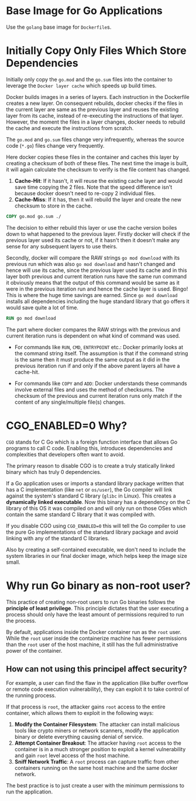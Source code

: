 # Base Image for Go Applications
Use the `golang` base image for `Dockerfile`s.

# Initially Copy Only Files Which Store Dependencies
Initially only copy the `go.mod` and the `go.sum` files into the container to leverage the `Docker layer cache` which speeds up build times.

Docker builds images in a series of layers. Each instruction in the Dockerfile creates a new layer. On consequent rebuilds,
docker checks if the files in the current layer are same as the previous layer and reuses the existing layer from its cache,
instead of re-executing the instructions of that layer.
However, the moment the files in a layer changes, docker needs to rebuild the cache and execute the instructions from scratch.

The `go.mod` and `go.sum` files change very infrequently, whereas the source code (`*.go`) files change very frequently.

Here docker copies these files in the container and caches this layer by creating a checksum of both of these files.
The next time the image is built, it will again calculate the checksum to verify is the file content has changed.

1. **Cache-Hit**: If it hasn't, it will reuse the existing cache layer and would save time copying the 2 files. Note that the speed difference
isn't because docker doesn't need to re-copy 2 individual files.
2. **Cache-Miss**: If it has, then it will rebuild the layer and create the new checksum to store in the cache.

```dockerfile
COPY go.mod go.sum ./
```

The decision to either rebuild this layer or use the cache version boiles down to what happened to the previous layer.
Firstly docker will check if the previous layer used its cache or not, if it hasn't then it doesn't make any sense for any subsequent layers to use theirs.

Secondly, docker will compare the RAW strings `go mod download` with its previous run which was also `go mod download` and hasn't changed and hence will
use its cache, since the previous layer used its cache and in this layer both previous and current iteration runs have the same run command it obviously
means that the output of this command would be same as it were in the previous iteration run and hence the cache layer is used. Bingo! This is where the
huge time savings are earned. Since `go mod download` installs all dependencies including the huge standard library that go offers it would save quite a
lot of time.

```dockerfile
RUN go mod download
```

The part where docker compares the RAW strings with the previous and current iteration runs is dependent on what kind of command was used.

- For commands like `RUN`, `CMD`, `ENTRYPOINT` etc.: Docker primarily looks at the command string itself. The assumption is that if the command string is
the same then it must produce the same output as it did in the previous iteration run if and only if the above parent layers all have a cache-hit.

- For commands like `COPY` and `ADD`: Docker understands these commands involve external files and uses the method of checksums. The checksum of the
previous and current iteration runs only match if the content of any single/multiple file(s) changes.

# CGO_ENABLED=0 Why?

`CGO` stands for C Go which is a foreign function interface that allows Go programs to call C code. Enabling this, introduces dependencies and complexities
that developers often want to avoid.

The primary reason to disable CGO is to create a truly statically linked binary which has truly 0 dependencies.

If a Go application uses or imports a standard library package written that has a C implementation (like `net` or `os/user`), the Go compiler will link
against the system's standard C library (`glibc` in Linux). This creates a **dynamically linked executable**. Now this binary has a dependency on the C library
of this OS it was compiled on and will only run on those OSes which contain the same standard C library that it was compiled with.

If you disable CGO using `CGO_ENABLED=0` this will tell the Go compiler to use the pure Go implementations of the standard library package and avoid
linking with any of the standard C libraries.

Also by creating a self-contained executable, we don't need to include the system libraries in our final docker image, which helps keep the image size small.

# Why run Go binary as non-root user?
This practice of creating non-root users to run Go binaries follows the **principle of least privilege**.
This principle dictates that the user executing a process should only have the least amount of permissions required to run the process.

By default, applications inside the Docker container run as the `root` user. While the `root` user inside the containerize machine has fewer permissions
than the `root` user of the host machine, it still has the full administrative power of the container.

## How can not using this principel affect security?
For example, a user can find the flaw in the application (like buffer overflow or remote code execution vulnerability), they can exploit it to take control
of the running process.

If that process is `root`, the attacker gains `root` access to the entire container, which allows them to exploit in the following ways:
1. **Modify the Container Filesystem**: The attacker can install malicious tools like crypto miners or network scanners, modify the application binary
or delete everything causing denial of service.
2. **Attempt Container Breakout**: The attacker having `root` access to the container is in a much stronger position to exploit a kernel vulnerability and
gain `root` level access of the host machine.
3. **Sniff Network Traffic**: A `root` process can capture traffic from other containers running on the same host machine and the same docker network.

The best practice is to just create a user with the minimum permissions to run the application.
